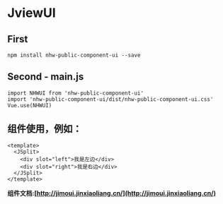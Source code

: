 # JviewUI

## First
```
npm install nhw-public-component-ui --save
```

## Second -  main.js 
```
import NHWUI from 'nhw-public-component-ui'
import 'nhw-public-component-ui/dist/nhw-public-component-ui.css'
Vue.use(NHWUI)
```
## 组件使用，例如：
```
<template>
  <JSplit>
    <div slot="left">我是左边</div>
    <div slot="right">我是右边</div>
  </JSplit>
</template>
```

**组件文档:[http://jimoui.jinxiaoliang.cn/](http://jimoui.jinxiaoliang.cn/)**

